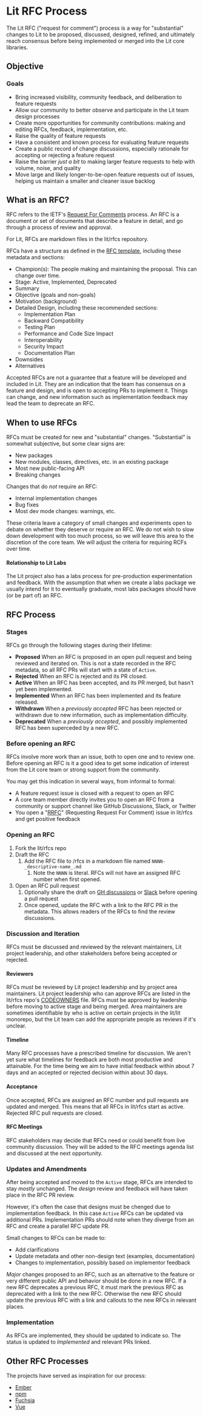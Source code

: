 # Lit RFC Process

The Lit RFC ("request for comment") process is a way for "substantial" changes to Lit to be proposed, discussed, designed, refined, and ultimately reach consensus before being implemented or merged into the Lit core libraries.

## Objective

### Goals

* Bring increased visibility, community feedback, and deliberation to feature requests
* Allow our community to better observe and participate in the Lit team design processes
* Create more opportunities for community contributions: making and editing RFCs, feedback, implementation, etc.
* Raise the quality of feature requests
* Have a consistent and known process for evaluating feature requests
* Create a public record of change discussions, especially rationale for accepting or rejecting a feature request
* Raise the barrier _just a bit_ to making larger feature requests to help with volume, noise, and quality
* Move large and likely longer-to-be-open feature requests out of issues, helping us maintain a smaller and cleaner issue backlog

## What is an RFC?

RFC refers to the IETF's [Request For Comments](https://en.wikipedia.org/wiki/Request_for_Comments) process. An RFC is a document or set of documents that describe a feature in detail, and go through a process of review and approval.

For Lit, RFCs are markdown files in the lit/rfcs repository.

RFCs have a structure as defined in the [RFC template](./rfcs/0000-rfc-template.md), including these metadata and sections:

* Champion(s): The people making and maintaining the proposal. This can change over time.
* Stage: Active, Implemented, Deprecated
* Summary
* Objective (goals and non-goals)
* Motivation (background)
* Detailed Design, including these recommended sections:
    * Implementation Plan
    * Backward Compatibility
    * Testing Plan
    * Performance and Code Size Impact
    * Interoperability
    * Security Impact
    * Documentation Plan
* Downsides
* Alternatives

Accepted RFCs are not a guarantee that a feature will be developed and included in Lit. They are an indication that the team has consensus on a feature and design, and is open to accepting PRs to implement it. Things can change, and new information such as implementation feedback may lead the team to deprecate an RFC.

## When to use RFCs

RFCs must be created for new and "substantial" changes. "Substantial" is somewhat subjective, but some clear signs are:

* New packages
* New modules, classes, directives, etc. in an existing package
* Most new public-facing API
* Breaking changes

Changes that do _not_ require an RFC:

* Internal implementation changes
* Bug fixes
* Most dev mode changes: warnings, etc.

These criteria leave a category of small changes and experiments open to debate on whether they deserve or require an RFC. We do not wish to slow down development with too much process, so we will leave this area to the discretion of the core team. We will adjust the criteria for requiring RCFs over time.

#### Relationship to Lit Labs

The Lit project also has a labs process for pre-production experimentation and feedback. With the assumption that when we create a labs package we usually intend for it to eventually graduate, most labs packages should have (or be part of) an RFC.

## RFC Process

### Stages

RFCs go through the following stages during their lifetime:

* **Proposed** When an RFC is proposed in an open pull request and being reviewed and iterated on. This is not a state recorded in the RFC metadata, so all RFC PRs will start with a state of `Active`.
* **Rejected** When an RFC is rejected and its PR closed.
* **Active** When an RFC has been accepted, and its PR merged, but hasn't yet been implemented.
* **Implemented** When an RFC has been implemented and its feature released.
* **Withdrawn** When a *previously accepted* RFC has been rejected or withdrawn due to new information, such as implementation difficulty.
* **Deprecated** When a *previously accepted*, and possibly implemented RFC has been superceded by a new RFC.

### Before opening an RFC

RFCs involve more work than an issue, both to open one and to review one. Before opening an RFC is it a good idea to get some indication of interest from the Lit core team or strong support from the community.

You may get this indication in several ways, from informal to formal:

* A feature request issue is closed with a request to open an RFC
* A core team member directly invites you to open an RFC from a community or support channel like GitHub Discussions, Slack, or Twitter
* You open a "[RRFC](https://github.com/lit/rfcs/issues/new)" (Requesting Request For Comment) issue in lit/rfcs and get positive feedback 

### Opening an RFC

1. Fork the lit/rfcs repo
2. Draft the RFC
    1. Add the RFC file to /rfcs in a markdown file named `NNNN-_descriptive-name_.md`
        1. Note the `NNNN` is literal. RFCs will not have an assigned RFC number when first opened.
3. Open an RFC pull request
    1. Optionally share the draft on [GH discussions](https://github.com/lit/lit/discussions) or [Slack](https://lit.dev/slack-invite/) before opening a pull request
    2. Once opened, update the RFC with a link to the RFC PR in the metadata. This allows readers of the RFCs to find the review discussions.

### Discussion and Iteration

RFCs must be discussed and reviewed by the relevant maintainers, Lit project leadership, and other stakeholders before being accepted or rejected.

#### Reviewers

RFCs must be reviewed by Lit project leadership and by project area maintainers. Lit project leadership who can approve RFCs are listed in the lit/rfcs repo's [CODEOWNERS](./CODEOWNERS) file. RFCs must be approved by leadership before moving to active stage and being merged. Area maintainers are sometimes identifiable by who is active on certain projects in the lit/lit monorepo, but the Lit team can add the appropriate people as reviews if it's unclear.

#### Timeline

Many RFC processes have a prescribed timeline for discussion. We aren't yet sure what timelines for feedback are both most productive and attainable. For the time being we aim to have initial feedback within about 7 days and an accepted or rejected decision within about 30 days.

#### Acceptance

Once accepted, RFCs are assigned an RFC number and pull requests are updated and merged. This means that all RFCs in lit/rfcs start as active. Rejected RFC pull requests are closed.

#### RFC Meetings

RFC stakeholders may decide that RFCs need or could benefit from live community discussion. They will be added to the RFC meetings agenda list and discussed at the next opportunity.

### Updates and Amendments

After being accepted and moved to the `Active` stage, RFCs are intended to stay _mostly_ unchanged. The *design* review and feedback will have taken place in the RFC PR review.

However, it's often the case that designs must be chenged due to implementation feedback. In this case `Active` RFCs can be updated via additional PRs. Implementation PRs should note when they diverge from an RFC and create a parallel RFC update PR.

Small changes to RFCs can be made to:

* Add clarifications
* Update metadata and other non-design text (examples, documentation)
* Changes to implementation, possibly based on implementor feedback

_Major_ changes proposed to an RFC, such as an alternative to the feature or very different public API and behavior should be done in a new RFC. If a new RFC deprecates a previous RFC, it must mark the previous RFC as deprecated with a link to the new RFC. Otherwise the new RFC should update the previous RFC with a link and callouts to the new RFCs in relevant places.

### Implementation

As RFCs are implemented, they should be updated to indicate so. The status is updated to *Implemented* and relevant PRs linked.

## Other RFC Processes

The projects have served as inspiration for our process:

* [Ember](https://github.com/emberjs/rfcs)
* [npm](https://github.com/npm/rfcs)
* [Fuchsia](https://fuchsia.googlesource.com/fuchsia/+/refs/heads/main/docs/contribute/governance/rfcs/rfc_process.md)
* [Vue](https://github.com/vuejs/rfcs)

